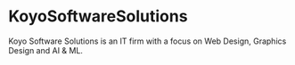 # KoyoSoftwareSolutions
Koyo Software Solutions is an IT firm with a focus on Web Design, Graphics Design and AI &amp; ML.
